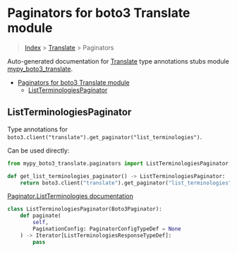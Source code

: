# Paginators for boto3 Translate module

> [Index](../README.md) > [Translate](./README.md) > Paginators

Auto-generated documentation for [Translate](https://boto3.amazonaws.com/v1/documentation/api/latest/reference/services/translate.html#Translate)
type annotations stubs module [mypy_boto3_translate](https://pypi.org/project/mypy-boto3-translate/).

- [Paginators for boto3 Translate module](#paginators-for-boto3-translate-module)
  - [ListTerminologiesPaginator](#listterminologiespaginator)

## ListTerminologiesPaginator

Type annotations for `boto3.client("translate").get_paginator("list_terminologies")`.

Can be used directly:

```python
from mypy_boto3_translate.paginators import ListTerminologiesPaginator

def get_list_terminologies_paginator() -> ListTerminologiesPaginator:
    return boto3.client("translate").get_paginator("list_terminologies")
```

[Paginator.ListTerminologies documentation](https://boto3.amazonaws.com/v1/documentation/api/latest/reference/services/translate.html#Translate.Paginator.ListTerminologies)

```python
class ListTerminologiesPaginator(Boto3Paginator):
    def paginate(
        self,
        PaginationConfig: PaginatorConfigTypeDef = None
    ) -> Iterator[ListTerminologiesResponseTypeDef]:
        pass
```
